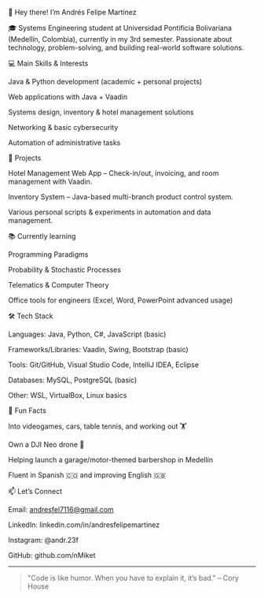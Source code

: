 👋 Hey there! I’m Andrés Felipe Martínez

🎓 Systems Engineering student at Universidad Pontificia Bolivariana (Medellín, Colombia), currently in my 3rd semester. Passionate about technology, problem-solving, and building real-world software solutions.

💻 Main Skills & Interests

Java & Python development (academic + personal projects)

Web applications with Java + Vaadin

Systems design, inventory & hotel management solutions

Networking & basic cybersecurity

Automation of administrative tasks


🚀 Projects

Hotel Management Web App – Check-in/out, invoicing, and room management with Vaadin.

Inventory System – Java-based multi-branch product control system.

Various personal scripts & experiments in automation and data management.


📚 Currently learning

Programming Paradigms

Probability & Stochastic Processes

Telematics & Computer Theory

Office tools for engineers (Excel, Word, PowerPoint advanced usage)


🛠 Tech Stack

Languages: Java, Python, C#, JavaScript (basic)

Frameworks/Libraries: Vaadin, Swing, Bootstrap (basic)

Tools: Git/GitHub, Visual Studio Code, IntelliJ IDEA, Eclipse

Databases: MySQL, PostgreSQL (basic)

Other: WSL, VirtualBox, Linux basics


🎯 Fun Facts

Into videogames, cars, table tennis, and working out 🏋️

Own a DJI Neo drone 🚁

Helping launch a garage/motor-themed barbershop in Medellín

Fluent in Spanish 🇨🇴 and improving English 🇬🇧


📫 Let’s Connect

Email: andresfel7116@gmail.com

LinkedIn: linkedin.com/in/andresfelipemartinez

Instagram: @andr.23f

GitHub: github.com/nMiket



---

> "Code is like humor. When you have to explain it, it’s bad." – Cory House




